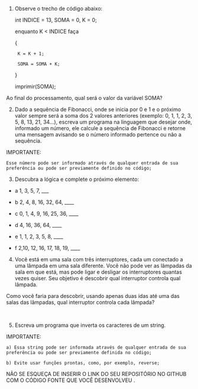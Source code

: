 1) Observe o trecho de código abaixo: 

 	int INDICE = 13, SOMA = 0, K = 0; 

 	enquanto K < INDICE faça 

	{ 

		K = K + 1; 

		SOMA = SOMA + K; 

	} 

 	imprimir(SOMA); 

  

Ao final do processamento, qual será o valor da variável SOMA? 

  

 2) Dado a sequência de Fibonacci, onde se inicia por 0 e 1 e o próximo valor sempre será a soma dos 2 valores anteriores (exemplo: 0, 1, 1, 2, 3, 5, 8, 13, 21, 34...), escreva um programa na linguagem que desejar onde, informado um número, ele calcule a sequência de Fibonacci e retorne uma mensagem avisando se o número informado pertence ou não a sequência. 

  

IMPORTANTE:  

	Esse número pode ser informado através de qualquer entrada de sua preferência ou pode ser previamente definido no código; 

   

3) Descubra a lógica e complete o próximo elemento:  

   

 - a 1, 3, 5, 7, ___  

 - b 2, 4, 8, 16, 32, 64, ____  

 - c 0, 1, 4, 9, 16, 25, 36, ____  

 - d 4, 16, 36, 64, ____  

 - e 1, 1, 2, 3, 5, 8, ____  

 - f 2,10, 12, 16, 17, 18, 19, ____  

   

4) Você está em uma sala com três interruptores, cada um conectado a uma lâmpada em uma sala diferente. Você não pode ver as lâmpadas da sala em que está, mas pode ligar e desligar os interruptores quantas vezes quiser. Seu objetivo é descobrir qual interruptor controla qual lâmpada.

Como você faria para descobrir, usando apenas duas idas até uma das salas das lâmpadas, qual interruptor controla cada lâmpada?  

   

5) Escreva um programa que inverta os caracteres de um string. 


IMPORTANTE: 

	a) Essa string pode ser informada através de qualquer entrada de sua preferência ou pode ser previamente definida no código; 

	b) Evite usar funções prontas, como, por exemplo, reverse; 

  

NÃO SE ESQUEÇA DE INSERIR O LINK DO SEU REPOSITÓRIO NO GITHUB COM O CÓDIGO FONTE QUE VOCÊ DESENVOLVEU .